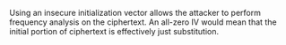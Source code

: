 
Using an insecure initialization vector allows the attacker to perform
frequency analysis on the ciphertext. An all-zero IV would mean that the
initial portion of ciphertext is effectively just substitution.
